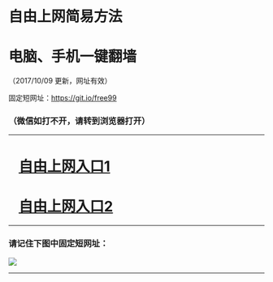 ﻿# 自由上网简易方法

# 电脑、手机一键翻墙

（2017/10/09 更新，网址有效）

固定短网址：https://git.io/free99

### （微信如打不开，请转到浏览器打开）


***





# &nbsp;&nbsp; <a href="http://ft481014916.fwq-tz-1001.info/fwqtz01.html?t=100900132446 " target="_blank">自由上网入口1</a>
# &nbsp;&nbsp; <a href="http://ft1020916336.fwq-tz-1002.info/fwqtz02.html?t=10090019290 " target="_blank">自由上网入口2</a>
***

### 请记住下图中固定短网址：

<img src="https://s3-us-west-2.amazonaws.com/fwq-1001/yjfq-20170905okok.png" /> 


***

